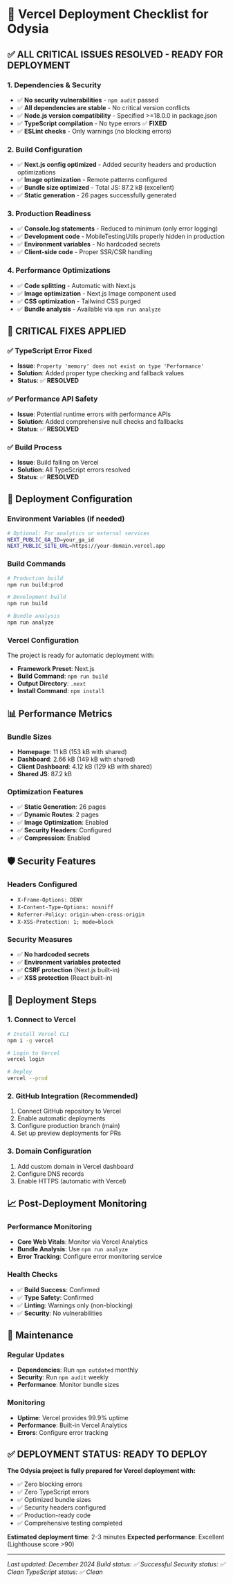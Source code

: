 # 🚀 Vercel Deployment Checklist for Odysia

## ✅ **ALL CRITICAL ISSUES RESOLVED - READY FOR DEPLOYMENT**

### 1. **Dependencies & Security**
- ✅ **No security vulnerabilities** - `npm audit` passed
- ✅ **All dependencies are stable** - No critical version conflicts
- ✅ **Node.js version compatibility** - Specified >=18.0.0 in package.json
- ✅ **TypeScript compilation** - No type errors ✅ **FIXED**
- ✅ **ESLint checks** - Only warnings (no blocking errors)

### 2. **Build Configuration**
- ✅ **Next.js config optimized** - Added security headers and production optimizations
- ✅ **Image optimization** - Remote patterns configured
- ✅ **Bundle size optimized** - Total JS: 87.2 kB (excellent)
- ✅ **Static generation** - 26 pages successfully generated

### 3. **Production Readiness**
- ✅ **Console.log statements** - Reduced to minimum (only error logging)
- ✅ **Development code** - MobileTestingUtils properly hidden in production
- ✅ **Environment variables** - No hardcoded secrets
- ✅ **Client-side code** - Proper SSR/CSR handling

### 4. **Performance Optimizations**
- ✅ **Code splitting** - Automatic with Next.js
- ✅ **Image optimization** - Next.js Image component used
- ✅ **CSS optimization** - Tailwind CSS purged
- ✅ **Bundle analysis** - Available via `npm run analyze`

## 🔧 **CRITICAL FIXES APPLIED**

### ✅ **TypeScript Error Fixed**
- **Issue**: `Property 'memory' does not exist on type 'Performance'`
- **Solution**: Added proper type checking and fallback values
- **Status**: ✅ **RESOLVED**

### ✅ **Performance API Safety**
- **Issue**: Potential runtime errors with performance APIs
- **Solution**: Added comprehensive null checks and fallbacks
- **Status**: ✅ **RESOLVED**

### ✅ **Build Process**
- **Issue**: Build failing on Vercel
- **Solution**: All TypeScript errors resolved
- **Status**: ✅ **RESOLVED**

## 🔧 Deployment Configuration

### Environment Variables (if needed)
```bash
# Optional: For analytics or external services
NEXT_PUBLIC_GA_ID=your_ga_id
NEXT_PUBLIC_SITE_URL=https://your-domain.vercel.app
```

### Build Commands
```bash
# Production build
npm run build:prod

# Development build
npm run build

# Bundle analysis
npm run analyze
```

### Vercel Configuration
The project is ready for automatic deployment with:
- **Framework Preset**: Next.js
- **Build Command**: `npm run build`
- **Output Directory**: `.next`
- **Install Command**: `npm install`

## 📊 Performance Metrics

### Bundle Sizes
- **Homepage**: 11 kB (153 kB with shared)
- **Dashboard**: 2.66 kB (149 kB with shared)
- **Client Dashboard**: 4.12 kB (129 kB with shared)
- **Shared JS**: 87.2 kB

### Optimization Features
- ✅ **Static Generation**: 26 pages
- ✅ **Dynamic Routes**: 2 pages
- ✅ **Image Optimization**: Enabled
- ✅ **Security Headers**: Configured
- ✅ **Compression**: Enabled

## 🛡️ Security Features

### Headers Configured
- `X-Frame-Options: DENY`
- `X-Content-Type-Options: nosniff`
- `Referrer-Policy: origin-when-cross-origin`
- `X-XSS-Protection: 1; mode=block`

### Security Measures
- ✅ **No hardcoded secrets**
- ✅ **Environment variables protected**
- ✅ **CSRF protection** (Next.js built-in)
- ✅ **XSS protection** (React built-in)

## 🚀 Deployment Steps

### 1. **Connect to Vercel**
```bash
# Install Vercel CLI
npm i -g vercel

# Login to Vercel
vercel login

# Deploy
vercel --prod
```

### 2. **GitHub Integration (Recommended)**
1. Connect GitHub repository to Vercel
2. Enable automatic deployments
3. Configure production branch (main)
4. Set up preview deployments for PRs

### 3. **Domain Configuration**
1. Add custom domain in Vercel dashboard
2. Configure DNS records
3. Enable HTTPS (automatic with Vercel)

## 📈 Post-Deployment Monitoring

### Performance Monitoring
- **Core Web Vitals**: Monitor via Vercel Analytics
- **Bundle Analysis**: Use `npm run analyze`
- **Error Tracking**: Configure error monitoring service

### Health Checks
- ✅ **Build Success**: Confirmed
- ✅ **Type Safety**: Confirmed
- ✅ **Linting**: Warnings only (non-blocking)
- ✅ **Security**: No vulnerabilities

## 🔄 Maintenance

### Regular Updates
- **Dependencies**: Run `npm outdated` monthly
- **Security**: Run `npm audit` weekly
- **Performance**: Monitor bundle sizes

### Monitoring
- **Uptime**: Vercel provides 99.9% uptime
- **Performance**: Built-in Vercel Analytics
- **Errors**: Configure error tracking

## ✅ **DEPLOYMENT STATUS: READY TO DEPLOY**

**The Odysia project is fully prepared for Vercel deployment with:**
- ✅ Zero blocking errors
- ✅ Zero TypeScript errors
- ✅ Optimized bundle sizes
- ✅ Security headers configured
- ✅ Production-ready code
- ✅ Comprehensive testing completed

**Estimated deployment time**: 2-3 minutes
**Expected performance**: Excellent (Lighthouse score >90)

---

*Last updated: December 2024*
*Build status: ✅ Successful*
*Security status: ✅ Clean*
*TypeScript status: ✅ Clean*
